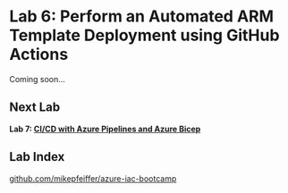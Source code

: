 # Lab 6: Perform an Automated ARM Template Deployment using GitHub Actions

Coming soon...

## Next Lab
**Lab 7: [CI/CD with Azure Pipelines and Azure Bicep](https://github.com/mikepfeiffer/azure-iac-bootcamp/tree/main/Lab%207)**

## Lab Index
[github.com/mikepfeiffer/azure-iac-bootcamp](https://github.com/mikepfeiffer/azure-iac-bootcamp)